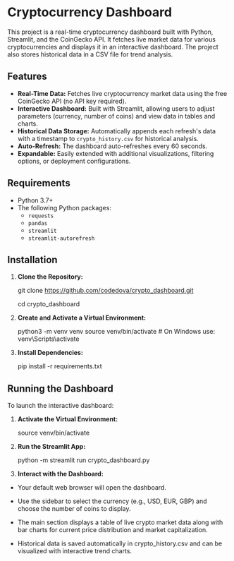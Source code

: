 # Cryptocurrency Dashboard

This project is a real-time cryptocurrency dashboard built with Python, Streamlit, and the CoinGecko API. It fetches live market data for various cryptocurrencies and displays it in an interactive dashboard. The project also stores historical data in a CSV file for trend analysis.

## Features

- **Real-Time Data:** Fetches live cryptocurrency market data using the free CoinGecko API (no API key required).
- **Interactive Dashboard:** Built with Streamlit, allowing users to adjust parameters (currency, number of coins) and view data in tables and charts.
- **Historical Data Storage:** Automatically appends each refresh's data with a timestamp to `crypto_history.csv` for historical analysis.
- **Auto-Refresh:** The dashboard auto-refreshes every 60 seconds.
- **Expandable:** Easily extended with additional visualizations, filtering options, or deployment configurations.

## Requirements

- Python 3.7+
- The following Python packages:
  - `requests`
  - `pandas`
  - `streamlit`
  - `streamlit-autorefresh`

## Installation

1. **Clone the Repository:**

    git clone https://github.com/codedova/crypto_dashboard.git

      cd crypto_dashboard

2. **Create and Activate a Virtual Environment:**

      python3 -m venv venv
      source venv/bin/activate  # On Windows use: venv\Scripts\activate

3. **Install Dependencies:**

      pip install -r requirements.txt

## Running the Dashboard

To launch the interactive dashboard:

1. **Activate the Virtual Environment:**

      source venv/bin/activate

2. **Run the Streamlit App:**

      python -m streamlit run crypto_dashboard.py

3. **Interact with the Dashboard:**

- Your default web browser will open the dashboard.

- Use the sidebar to select the currency (e.g., USD, EUR, GBP) and choose the number of coins to display.

- The main section displays a table of live crypto market data along with bar charts for current price distribution and market capitalization.

- Historical data is saved automatically in crypto_history.csv and can be visualized with interactive trend charts.


